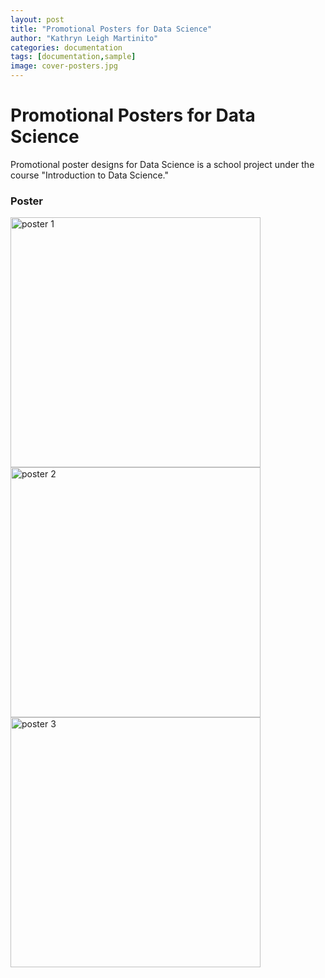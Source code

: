 ```yaml
---
layout: post
title: "Promotional Posters for Data Science"
author: "Kathryn Leigh Martinito"
categories: documentation
tags: [documentation,sample]
image: cover-posters.jpg
---
```


# Promotional Posters for Data Science
Promotional poster designs for Data Science is a school project under the course "Introduction to Data Science."

### Poster
<img width="400" alt="poster 1" src="https://github.com/user-attachments/assets/5f7430ad-cfb6-435a-9ea8-193e348e8e07">
<img width="400" alt="poster 2" src="https://github.com/user-attachments/assets/a9043944-a22d-4df9-912d-7c94f4f00780">
<img width="400" alt="poster 3" src="https://github.com/user-attachments/assets/3c06cade-f6c3-4789-ae10-41a41cd9bb90">
